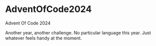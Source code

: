 # AdventOfCode2024
Advent Of Code 2024

Another year, another challenge.  No particular language this year.  Just whatever feels handy at the moment.
